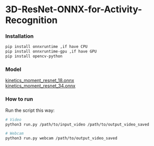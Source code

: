 # 3D-ResNet-ONNX-for-Activity-Recognition

### Installation
```sh
pip install onnxruntime ,if have CPU 
pip install onnxruntime-gpu ,if have GPU 
pip install opencv-python
```
### Model

[kinetics_moment_resnet_18.onnx](https://drive.google.com/file/d/1i3Ghm34H0Tn1Iy9Bapz_uxs8ZNesW2Ny/view?usp=sharing) \
[kinetics_moment_resnet_34.onnx](https://drive.google.com/file/d/1L1cCq37pfM91gSwetehbfSZPC6ou7MIU/view?usp=sharing)

### How to run
Run the script this way:

```sh
# Video
python3 run.py /path/to/input_video /path/to/output_video_saved

# Webcam
python3 run.py webcam /path/to/output_video_saved
```
